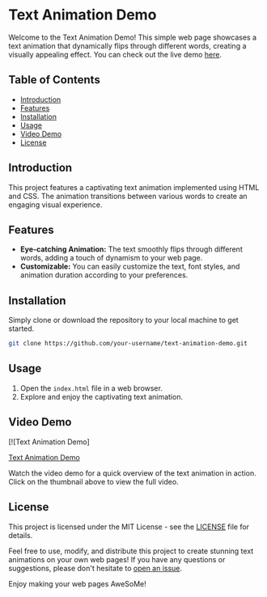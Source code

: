 # Text Animation Demo

Welcome to the Text Animation Demo! This simple web page showcases a text animation that dynamically flips through different words, creating a visually appealing effect. You can check out the live demo [here](https://hadep275.github.io/Flip-Text-Animation/).

## Table of Contents
- [Introduction](#introduction)
- [Features](#features)
- [Installation](#installation)
- [Usage](#usage)
- [Video Demo](#video-demo)
- [License](#license)

## Introduction
This project features a captivating text animation implemented using HTML and CSS. The animation transitions between various words to create an engaging visual experience.

## Features
- **Eye-catching Animation:** The text smoothly flips through different words, adding a touch of dynamism to your web page.
- **Customizable:** You can easily customize the text, font styles, and animation duration according to your preferences.

## Installation
Simply clone or download the repository to your local machine to get started.

```bash
git clone https://github.com/your-username/text-animation-demo.git
```

## Usage
1. Open the `index.html` file in a web browser.
2. Explore and enjoy the captivating text animation.

## Video Demo
[![Text Animation Demo]

[Text Animation Demo](https://github.com/hadep275/Flip-Text-Animation/assets/65734173/4e0fe1b8-6f4f-4331-bf74-2ee8887b289f)



Watch the video demo for a quick overview of the text animation in action. Click on the thumbnail above to view the full video.

## License
This project is licensed under the MIT License - see the [LICENSE](LICENSE) file for details.

Feel free to use, modify, and distribute this project to create stunning text animations on your own web pages! If you have any questions or suggestions, please don't hesitate to [open an issue](https://github.com/your-username/text-animation-demo/issues).

Enjoy making your web pages AweSoMe!
